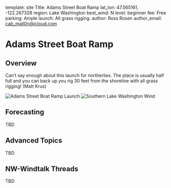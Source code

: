 template: site
Title: Adams Street Boat Ramp
lat_lon: 47.565161, -122.267328
region: Lake Washington
best_wind: N
level: beginner
fee: Free
parking: Ample
launch: All grass rigging.
author: Ross Rosen
author_email: <cab_mall0n@icloud.com>

# Adams Street Boat Ramp

## Overview

Can’t say enough about this launch for northerlies. The place is usually half full and you can back up you rig 30 feet from the shoreline with all grass rigging! (Matt Krus)

![Adams Street Boat Ramp Launch](/images/adams_street.jpeg)
![Southern Lake Washington Wind](/images/southern_lake_wa.jpeg)

## Forecasting

TBD

## Advanced Topics

TBD

## NW-Windtalk Threads

TBD
